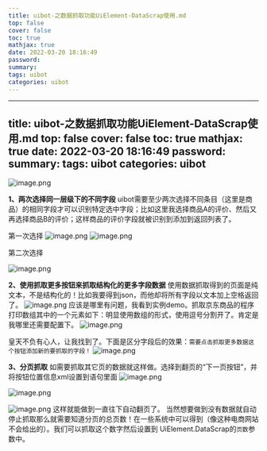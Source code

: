 ```yaml
---
title: uibot-之数据抓取功能UiElement-DataScrap使用.md
top: false
cover: false
toc: true
mathjax: true
date: 2022-03-20 18:16:49
password:
summary:
tags: uibot
categories: uibot
---
```

---
title: uibot-之数据抓取功能UiElement-DataScrap使用.md
top: false
cover: false
toc: true
mathjax: true
date: 2022-03-20 18:16:49
password:
summary:
tags: uibot
categories: uibot
---

![image.png](https://upload-images.jianshu.io/upload_images/13965490-1530d7f9975b47d6.png?imageMogr2/auto-orient/strip%7CimageView2/2/w/1240)

**1、两次选择同一层级下的不同字段**
uibot需要至少两次选择不同条目（这里是商品）的相同字段才可以识别特定选中字段；比如这里我选择商品A的评价、然后又再选择商品B的评价；这样商品的评价字段就被识别到添加到返回列表了。

第一次选择
![image.png](https://upload-images.jianshu.io/upload_images/13965490-d3981a4d9e13f574.png?imageMogr2/auto-orient/strip%7CimageView2/2/w/1240)
![image.png](https://upload-images.jianshu.io/upload_images/13965490-ce2221f5a269d8a2.png?imageMogr2/auto-orient/strip%7CimageView2/2/w/1240)

第二次选择

![image.png](https://upload-images.jianshu.io/upload_images/13965490-ac65b8dfdc0d9153.png?imageMogr2/auto-orient/strip%7CimageView2/2/w/1240)

**2、使用抓取更多按钮来抓取结构化的更多字段数据**
使用数据抓取得到的页面是纯文本，不是结构化的！比如我要得到json，而他却将所有字段以文本加上空格返回了。
![image.png](https://upload-images.jianshu.io/upload_images/13965490-3f107b8b48a1312e.png?imageMogr2/auto-orient/strip%7CimageView2/2/w/1240)
应该是哪里有问题，我看到实例demo。抓取京东商品的程序打印数组其中的一个元素如下：明显使用数组的形式，使用逗号分割开了。肯定是我哪里还需要配置下。
![image.png](https://upload-images.jianshu.io/upload_images/13965490-98cab9e12490cf42.png?imageMogr2/auto-orient/strip%7CimageView2/2/w/1240)

皇天不负有心人，让我找到了。下面是区分字段后的效果：`需要点击抓取更多数据这个按钮添加新的要抓取的字段！`
![image.png](https://upload-images.jianshu.io/upload_images/13965490-f6c66ef51718cad1.png?imageMogr2/auto-orient/strip%7CimageView2/2/w/1240)

**3、分页抓取**
如需要抓取其它页的数据就这样做。选择到翻页的“下一页按钮”，并将按钮位置信息xml设置到语句里面
![image.png](https://upload-images.jianshu.io/upload_images/13965490-042340e97c6bc255.png?imageMogr2/auto-orient/strip%7CimageView2/2/w/1240)

![image.png](https://upload-images.jianshu.io/upload_images/13965490-ca22af301db090f6.png?imageMogr2/auto-orient/strip%7CimageView2/2/w/1240)


![image.png](https://upload-images.jianshu.io/upload_images/13965490-3689857bb9891654.png?imageMogr2/auto-orient/strip%7CimageView2/2/w/1240)
这样就能做到一直往下自动翻页了。
当然想要做到没有数据就自动停止抓取那么就需要知道分页的总页数！在一些系统中可以得到（像这种电商网站不会给出的）。我们可以抓取这个数字然后设置到 UiElement.DataScrap的`页数`参数中。
